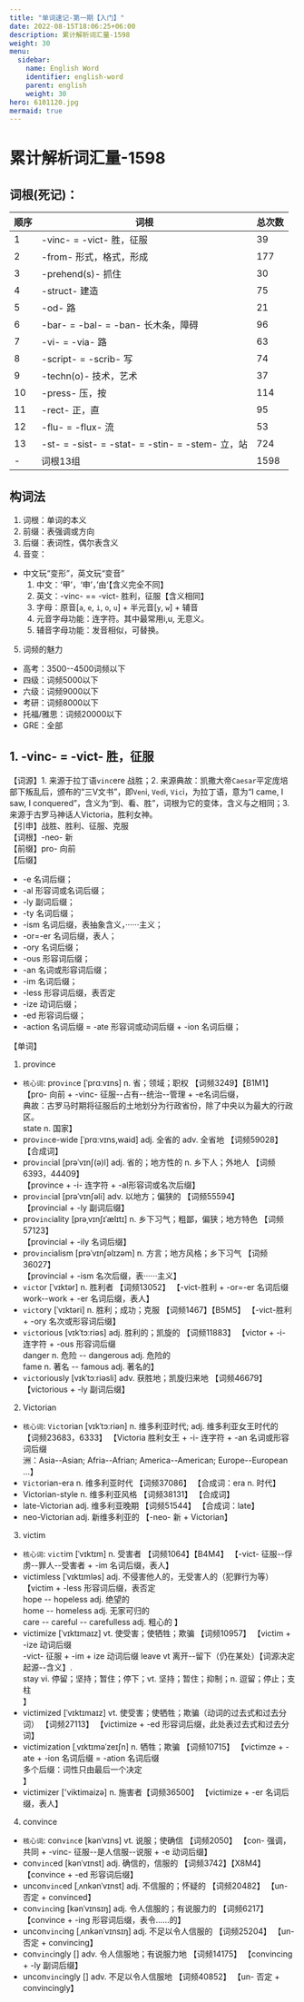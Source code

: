 ```yaml
---
title: "单词速记-第一期【入门】"
date: 2022-08-15T18:06:25+06:00
description: 累计解析词汇量-1598
weight: 30
menu:
  sidebar:
    name: English Word
    identifier: english-word
    parent: english
    weight: 30
hero: 6101120.jpg
mermaid: true
---
```


# 累计解析词汇量-1598

## 词根(死记)：

顺序|词根|总次数|
--|--|--|
1|-vinc- = -vict- 胜，征服|39
2|-from- 形式，格式，形成|177
3|-prehend(s)- 抓住|30|
4|-struct- 建造|75|
5|-od- 路|21|
6|-bar- = -bal- = -ban- 长木条，障碍|96|
7|-vi- = -via- 路|63|
8|-script- = -scrib- 写|74|
9|-techn(o)- 技术，艺术|37|
10|-press- 压，按|114|
11|-rect- 正，直|95|
12|-flu- = -flux- 流|53|
13|-st- = -sist- = -stat- = -stin- = -stem- 立，站|724|
-|词根13组|1598|

## 构词法

1. 词根：单词的本义
2. 前缀：表强调或方向
3. 后缀：表词性，偶尔表含义
4. 音变：
  - 中文玩“变形”，英文玩“变音” 
    1. 中文：‘甲’，‘申’，’由‘【含义完全不同】
    2. 英文：-vinc- == -vict- 胜利，征服【含义相同】
    3. 字母：原音[`a`, `e`, `i`, `o`, `u`] + 半元音[`y`, `w`] + 辅音
    4. 元音字母功能：连字符。其中最常用i,u, 无意义。
    5. 辅音字母功能：发音相似，可替换。
5. 词频的魅力
  - 高考：3500--4500词频以下
  - 四级：词频5000以下
  - 六级：词频9000以下
  - 考研：词频8000以下
  - 托福/雅思：词频20000以下
  - GRE：全部

## 1. -vinc- = -vict- 胜，征服

【词源】1. 来源于拉丁语`vinc`ere 战胜；2. 来源典故：凯撒大帝`Caesar`平定庞培部下叛乱后，颁布的“三V文书”，即`Ven`i, `Ved`i, `Vic`i，为拉丁语，意为“I came, I saw, I conquered”，含义为“到、看、胜”，词根为它的变体，含义与之相同；3. 来源于古罗马神话人Victoria，胜利女神。 \
【引申】战胜、胜利、征服、克服 \
【词根】-neo- 新 \
【前缀】pro- 向前 \
【后缀】
  - -e 名词后缀；
  - -al 形容词或名词后缀；
  - -ly 副词后缀；
  - -ty 名词后缀；
  - -ism 名词后缀，表抽象含义，······主义；
  - -or=-er 名词后缀，表人；
  - -ory 名词后缀；
  - -ous 形容词后缀；
  - -an 名词或形容词后缀；
  - -im 名词后缀；
  - -less 形容词后缀，表否定
  - -ize 动词后缀；
  - -ed 形容词后缀；
  - -action 名词后缀 = -ate 形容词或动词后缀 + -ion 名词后缀；

【单词】
1. province
  - `核心词`: pro`vinc`e [ˈprɑːvɪns] n. 省；领域；职权 【词频3249】【B1M1】\
    【pro- 向前 + -vinc- 征服--占有--统治--管理 + -e名词后缀，\
     典故：古罗马时期将征服后的土地划分为行政省份，除了中央以为最大的行政区。\
     state n. 国家】
  - pro`vinc`e-wide [ˈprɑːvɪns,waid] adj. 全省的 adv. 全省地 【词频59028】\
    【合成词】
  - pro`vinc`ial [prəˈvɪnʃ(ə)l] adj. 省的；地方性的 n. 乡下人；外地人 【词频6393，44409】\
    【province + -i- 连字符 + -al形容词或名次后缀】
  - pro`vinc`ial [prəˈvɪnʃəli]  adv. 以地方；偏狭的 【词频55594】\
    【provincial + -ly 副词后缀】
  - pro`vinc`iality [prəˌvɪnʃɪˈælɪtɪ] n. 乡下习气；粗鄙，偏狭；地方特色 【词频57123】\
    【provincial + -ily 名词后缀】
  - pro`vinc`ialism [prəˈvɪnʃəlɪzəm] n. 方言；地方风格；乡下习气 【词频36027】\
    【provincial + -ism 名次后缀，表······主义】
  - `vict`or [ˈvɪktər] n. 胜利者 【词频13052】
    【-vict-胜利 + -or=-er 名词后缀 \
     work--work + -er 名词后缀，表人】
  - `vict`ory [ˈvɪktəri] n. 胜利；成功；克服 【词频1467】【B5M5】
    【-vict-胜利 + -ory 名次或形容词后缀】
  - `vict`orious [vɪkˈtɔːriəs] adj. 胜利的；凯旋的 【词频11883】
    【victor + -i- 连字符 + -ous 形容词后缀 \
     danger n. 危险 -- dangerous adj. 危险的 \
     fame n. 著名 -- famous adj. 著名的】
  - `vict`oriously [vɪkˈtɔːriəsli] adv. 获胜地；凯旋归来地 【词频46679】
    【victorious + -ly 副词后缀】
2. Victorian
  - `核心词`: `Vict`orian [vɪkˈtɔːriən] n. 维多利亚时代; adj. 维多利亚女王时代的 【词频23683，6333】
    【Victoria 胜利女王 + -i- 连字符 + -an 名词或形容词后缀 \
      洲：Asia--Asian; Afria--Afrian; America--American; Europe--European ...】
  - `Vict`orian-era n. 维多利亚时代 【词频37086】
    【合成词：era n. 时代】
  - Victorian-style n. 维多利亚风格 【词频38131】
    【合成词】
  - late-Victorian adj. 维多利亚晚期 【词频51544】
    【合成词：late】
  - neo-Victorian adj. 新维多利亚的
    【-neo- 新 + Victorian】
3. victim
  - `核心词`: `vict`im [ˈvɪktɪm] n. 受害者 【词频1064】【B4M4】
    【-vict- 征服--俘虏--罪人--受害者 + -im 名词后缀，表人】
  - victimless [ˈvɪktɪmləs] adj. 不侵害他人的，无受害人的（犯罪行为等）
    【victim + -less 形容词后缀，表否定 \
      hope -- hopeless adj. 绝望的 \
      home -- homeless adj. 无家可归的 \
      care -- careful -- carefulless adj. 粗心的
     】
  - victimize [ˈvɪktɪmaɪz] vt. 使受害；使牺牲；欺骗 【词频10957】
    【victim + -ize 动词后缀 \
      -vict- 征服 + -im + ize 动词后缀
      leave vt 离开--留下（仍在某处）【词源决定起源--含义】. \
      stay vi. 停留；坚持；暂住；停下；vt. 坚持；暂住；抑制；n. 逗留；停止；支柱 \
     】
  - victimized [ˈvɪktɪmaɪz] vt. 使受害；使牺牲；欺骗（动词的过去式和过去分词） 【词频27113】
    【victimize + -ed 形容词后缀，此处表过去式和过去分词】
  - victimization [ˌvɪktɪməˈzeɪʃn] n. 牺牲；欺骗 【词频10715】
    【victimze + -ate + -ion 名词后缀 = -ation 名词后缀 \
      多个后缀：词性只由最后一个决定 \
     】
  - victimizer ['viktimaizə] n. 施害者【词频36500】
    【victimize + -er 名词后缀，表人】
4. convince
  - `核心词`: con`vinc`e [kənˈvɪns] vt. 说服；使确信 【词频2050】
    【con- 强调，共同 + -vinc- 征服--是人信服--说服 + -e 动词后缀】
  - con`vinc`ed [kənˈvɪnst] adj. 确信的，信服的 【词频3742】【X8M4】
    【convince + -ed 形容词后缀】
  - uncon`vinc`ed [ˌʌnkənˈvɪnst] adj. 不信服的；怀疑的 【词频20482】
    【un- 否定 + convinced】
  - con`vinc`ing [kənˈvɪnsɪŋ] adj. 令人信服的；有说服力的 【词频6217】
    【convince + -ing 形容词后缀，表令......的】
  - uncon`vinc`ing [ˌʌnkənˈvɪnsɪŋ] adj. 不足以令人信服的 【词频25204】
    【un- 否定 + convincing】
  - con`vinc`ingly [] adv. 令人信服地；有说服力地 【词频14175】
    【convincing + -ly 副词后缀】
  - uncon`vinc`ingly [] adv. 不足以令人信服地 【词频40852】
    【un- 否定 + convincingly】